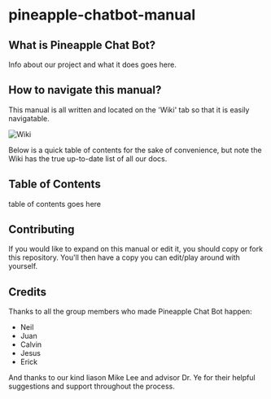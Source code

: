 # pineapple-chatbot-manual

## What is Pineapple Chat Bot?
Info about our project and what it does goes here.

## How to navigate this manual?
This manual is all written and located on the 'Wiki' tab so that it is easily navigatable.

![Wiki](https://i.imgur.com/JWiTSDH.png)

Below is a quick table of contents for the sake of convenience, but note the Wiki has the true up-to-date list of all our docs.

## Table of Contents
table of contents goes here

## Contributing
If you would like to expand on this manual or edit it, you should copy or fork this repository. You'll then have a copy you can edit/play around with yourself.

## Credits
Thanks to all the group members who made Pineapple Chat Bot happen:
* Neil 
* Juan
* Calvin
* Jesus
* Erick

And thanks to our kind liason Mike Lee and advisor Dr. Ye for their helpful suggestions and support throughout the process.
